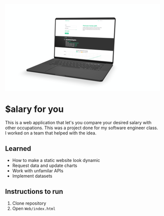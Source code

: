 ![Salary for you Landing](Media/landing.png)
# $alary for you #
This is a web application that let's you compare your desired salary with other occupations. This was a project done for my software engineer class. I worked on a team that helped with the idea.

## Learned ##
* How to make a static website look dynamic
* Request data and update charts
* Work with unfamilar APIs
* Implement datasets

## Instructions to run ##
1. Clone repository
2. Open `Web/index.html`


